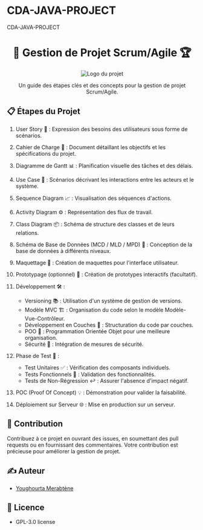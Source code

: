# CDA-JAVA-PROJECT
CDA-JAVA-PROJECT

<h1 align="center">🚀 Gestion de Projet Scrum/Agile 🏆</h1>

<p align="center">
  <img src="lien_vers_votre_image" alt="Logo du projet">
</p>

<p align="center">
  Un guide des étapes clés et des concepts pour la gestion de projet Scrum/Agile.
</p>

## 📋 Étapes du Projet

1. User Story 📝 : Expression des besoins des utilisateurs sous forme de scénarios.

2. Cahier de Charge 📑 : Document détaillant les objectifs et les spécifications du projet.

3. Diagramme de Gantt 📊 : Planification visuelle des tâches et des délais.

4. Use Case 🎯 : Scénarios décrivant les interactions entre les acteurs et le système.

5. Sequence Diagram 📈 : Visualisation des séquences d'actions.

6. Activity Diagram ⚙️ : Représentation des flux de travail.

7. Class Diagram 📦 : Schéma de structure des classes et de leurs relations.

8. Schéma de Base de Données (MCD / MLD / MPD) 💾 : Conception de la base de données à différents niveaux.

9. Maquettage 🎨 : Création de maquettes pour l'interface utilisateur.

10. Prototypage (optionnel) 🧩 : Création de prototypes interactifs (facultatif).

11. Développement 🛠️ :
    - Versioning 📚 : Utilisation d'un système de gestion de versions.
    - Modèle MVC 🏗️ : Organisation du code selon le modèle Modèle-Vue-Contrôleur.
    - Développement en Couches 🍰 : Structuration du code par couches.
    - POO 🧬 : Programmation Orientée Objet pour une meilleure organisation.
    - Sécurité 🔐 : Intégration de mesures de sécurité.

12. Phase de Test 🧪 :
    - Test Unitaires ✅ : Vérification des composants individuels.
    - Tests Fonctionnels 🚀 : Validation des fonctionnalités.
    - Tests de Non-Régression ↩️ : Assurer l'absence d'impact négatif.

13. POC (Proof Of Concept) 💡 : Démonstration pour valider la faisabilité.

14. Déploiement sur Serveur 🌐 : Mise en production sur un serveur.

## 🤝 Contribution

Contribuez à ce projet en ouvrant des issues, en soumettant des pull requests ou en fournissant des commentaires. Votre contribution est précieuse pour améliorer la gestion de projet.

## ✍️ Auteur

- [Youghourta Merabtène](https://github.com/yugmerabtene)

## 📜 Licence

- GPL-3.0 license

